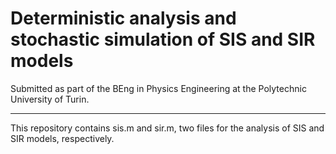 # Deterministic analysis and stochastic simulation of SIS and SIR models

Submitted as part of the BEng in Physics Engineering at the Polytechnic University of Turin.

--------------------------

This repository contains sis.m and sir.m, two files for the analysis of SIS and SIR models, respectively.
